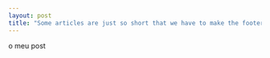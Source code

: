 ```yaml
---
layout: post
title: "Some articles are just so short that we have to make the footer stick"
---
```


o meu post
